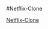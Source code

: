 #Netflix-Clone

<a href="https://nayanatara07.github.io/Netflix-Clone/" target="blank">Netflix-Clone</a>